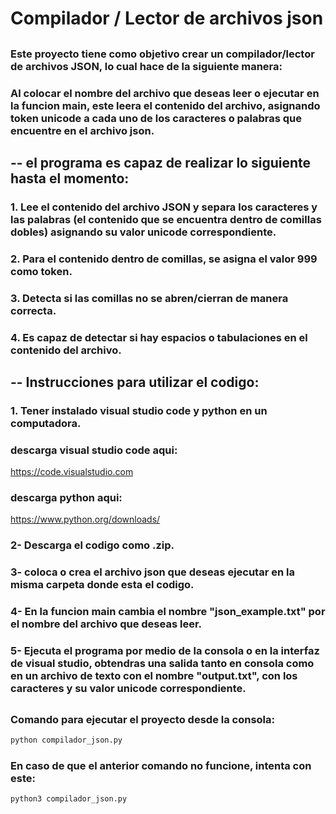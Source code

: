 # Compilador / Lector de archivos json
##

### Este proyecto tiene como objetivo crear un compilador/lector de archivos JSON, lo cual hace de la siguiente manera:
### Al colocar el nombre del archivo que deseas leer o ejecutar en la funcion main, este leera el contenido del archivo, asignando token unicode a cada uno de los caracteres o palabras que encuentre en el archivo json.
## -- el programa es capaz de realizar lo siguiente hasta el momento:
### 1. Lee el contenido del archivo JSON y separa los caracteres y las palabras (el contenido que se encuentra dentro de comillas dobles) asignando su valor unicode correspondiente.
### 2. Para el contenido dentro de comillas, se asigna el valor 999 como token.
### 3. Detecta si las comillas no se abren/cierran de manera correcta.
### 4. Es capaz de detectar si hay espacios o tabulaciones en el contenido del archivo.
## 
##

## -- Instrucciones para utilizar el codigo:
### 1. Tener instalado visual studio code y python en un computadora.
### descarga visual studio code aqui:
https://code.visualstudio.com
### descarga python aqui:
https://www.python.org/downloads/
### 2- Descarga el codigo como .zip.
### 3- coloca o crea el archivo json que deseas ejecutar en la misma carpeta donde esta el codigo.
### 4- En la funcion main cambia el nombre "json_example.txt" por el nombre del archivo que deseas leer.
### 5- Ejecuta el programa por medio de la consola o en la interfaz de visual studio, obtendras una salida tanto en consola como en un archivo de texto con el nombre "output.txt", con los caracteres y su valor unicode correspondiente.
## 
##

### Comando para ejecutar el proyecto desde la consola:
```bash
python compilador_json.py
```

### En caso de que el anterior comando no funcione, intenta con este:
```bash
python3 compilador_json.py
```
